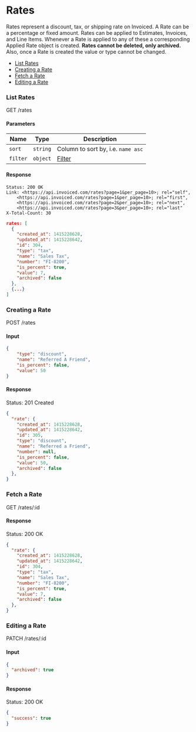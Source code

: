 Rates
====

Rates represent a discount, tax, or shipping rate on Invoiced. A Rate can be a percentage or fixed amount. Rates can be applied to Estimates, Invoices, and Line Items. Whenever a Rate is applied to any of these a corresponding Applied Rate object is created. **Rates cannot be deleted, only archived.** Also, once a Rate is created the value or type cannot be changed.

* [List Rates](#list-rates)
* [Creating a Rate](#creating-a-rate)
* [Fetch a Rate](#fetch-a-rate)
* [Editing a Rate](#editing-a-rate)

### List Rates

  GET /rates

#### Parameters

Name | Type | Description
-----|------|-------------
`sort`|`string`|Column to sort by, i.e. `name asc`
`filter`|`object`|[Filter](../README.md#filter)

#### Response

```
Status: 200 OK
Link: <https://api.invoiced.com/rates?page=1&per_page=10>; rel="self",
    <https://api.invoiced.com/rates?page=1&per_page=10>; rel="first",
    <https://api.invoiced.com/rates?page=2&per_page=10>; rel="next",
    <https://api.invoiced.com/rates?page=3&per_page=10>; rel="last"
X-Total-Count: 30
```

```json
rates: [
  {
    "created_at": 1415228628,
    "updated_at": 1415228642,
    "id": 304,
    "type": "tax",
    "name": "Sales Tax",
    "number": "FI-8200",
    "is_percent": true,
    "value": 7,
    "archived": false
  },
  {...}
]
```

### Creating a Rate

  POST /rates

#### Input

```json
{
    "type": "discount",
    "name": "Referred A Friend",
    "is_percent": false,
    "value": 50
}
```

#### Response

  Status: 201 Created

```json
{
  "rate": {
    "created_at": 1415228628,
    "updated_at": 1415228642,
    "id": 305,
    "type": "discount",
    "name": "Referred a Friend",
    "number": null,
    "is_percent": false,
    "value": 50,
    "archived": false
  },
}
```

### Fetch a Rate

  GET /rates/:id

#### Response

  Status: 200 OK

```json
{
  "rate": {
    "created_at": 1415228628,
    "updated_at": 1415228642,
    "id": 304,
    "type": "tax",
    "name": "Sales Tax",
    "number": "FI-8200",
    "is_percent": true,
    "value": 7,
    "archived": false
  },
}
```

### Editing a Rate

  PATCH /rates/:id

#### Input

```json
{
  "archived": true
}
```

#### Response

  Status: 200 OK

```json
{
  "success": true
}
```